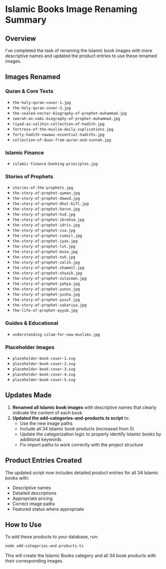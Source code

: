# Islamic Books Image Renaming Summary

## Overview
I've completed the task of renaming the Islamic book images with more descriptive names and updated the product entries to use these renamed images.

## Images Renamed

### Quran & Core Texts
- `the-holy-quran-cover-1.jpg`
- `the-holy-quran-cover-2.jpg`
- `the-sealed-nectar-biography-of-prophet-muhammad.jpg`
- `seerah-an-nabi-biography-of-prophet-muhammad.jpg`
- `riyad-as-salihin-collection-of-hadith.jpg`
- `fortress-of-the-muslim-daily-suplications.jpg`
- `forty-hadith-nawawi-essential-hadiths.jpg`
- `collection-of-duas-from-quran-and-sunnah.jpg`

### Islamic Finance
- `islamic-finance-banking-principles.jpg`

### Stories of Prophets
- `stories-of-the-prophets.jpg`
- `the-story-of-prophet-ayman.jpg`
- `the-story-of-prophet-dawud.jpg`
- `the-story-of-prophet-dhul-kifl.jpg`
- `the-story-of-prophet-harun.jpg`
- `the-story-of-prophet-hud.jpg`
- `the-story-of-prophet-ibrahim.jpg`
- `the-story-of-prophet-idris.jpg`
- `the-story-of-prophet-isa.jpg`
- `the-story-of-prophet-ismail.jpg`
- `the-story-of-prophet-iyas.jpg`
- `the-story-of-prophet-lut.jpg`
- `the-story-of-prophet-musa.jpg`
- `the-story-of-prophet-nuh.jpg`
- `the-story-of-prophet-salih.jpg`
- `the-story-of-prophet-shammil.jpg`
- `the-story-of-prophet-shuaib.jpg`
- `the-story-of-prophet-sulaiman.jpg`
- `the-story-of-prophet-yahya.jpg`
- `the-story-of-prophet-yunus.jpg`
- `the-story-of-prophet-yusha.jpg`
- `the-story-of-prophet-yusuf.jpg`
- `the-story-of-prophet-zakariya.jpg`
- `the-life-of-prophet-ayyub.jpg`

### Guides & Educational
- `understanding-islam-for-new-muslims.jpg`

### Placeholder Images
- `placeholder-book-cover-1.svg`
- `placeholder-book-cover-2.svg`
- `placeholder-book-cover-3.svg`
- `placeholder-book-cover-4.svg`
- `placeholder-book-cover-5.svg`

## Updates Made

1. **Renamed all Islamic book images** with descriptive names that clearly indicate the content of each book
2. **Updated the add-categories-and-products.ts script** to:
   - Use the new image paths
   - Include all 34 Islamic book products (increased from 5)
   - Update the categorization logic to properly identify Islamic books by additional keywords
   - Fix import paths to work correctly with the project structure

## Product Entries Created

The updated script now includes detailed product entries for all 34 Islamic books with:
- Descriptive names
- Detailed descriptions
- Appropriate pricing
- Correct image paths
- Featured status where appropriate

## How to Use

To add these products to your database, run:
```bash
node add-categories-and-products.ts
```

This will create the Islamic Books category and all 34 book products with their corresponding images.